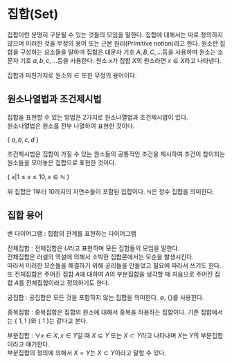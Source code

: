 # 집합(Set)
집합이란 분명히 구분될 수 있는 것들의 모임을 말한다. 집합에 대해서는 따로 정의하지 않으며 이러한 것을 무정의 용어 또는 근본 원리(Primitive notion)라고 한다.
원소란 집합을 구성하는 요소들을 말하며 집합은 대문자 기호 $A, B, C, ...$등을 사용하며 원소는 소문자 기호 $a, b, c, ...$등을 사용한다. 원소 $x$가 집합 $X$의 원소라면 $x ∈ X$라고 나타낸다.  
  
집합과 마찬가지로 원소와 $∈$ 또한 무정의 용어이다.
## 원소나열법과 조건제시법
집합을 표현할 수 있는 방법은 2가지로 원소나열법과 조건제시법이 있다.  
원소나열법은 원소를 전부 나열하여 표현한 것이다.  
  
{ $a, b, c, d$ }  
  
조건제시법은 집합이 가질 수 있는 원소들의 공통적인 조건을 제시하여 조건이 참이되는 원소들을 모아놓은 집합으로 표현한 것이다.  
  
{ $x | 1 ≤ x ≤ 10, x ∈ \mathbb{N}$ }  
  
위 집합은 1부터 10까지의 자연수들이 포함된 집합이다. $\mathbb{N}$은 정수 집합을 의미한다.  
## 집합 용어
벤 다이어그램 : 집합의 관계를 표현하는 다이어그램  
  
전체집합 : 전체집합은 $U$라고 표현하며 모든 집합들의 모임을 말한다.  
전체집합은 러셀의 역설에 의해서 소박한 집합론에서는 모순을 발생시킨다.  
따라서 이러한 모순들을 해결하기 위해 공리들을 만들었고 필요에 따라서 쓰기도 한다.  
또 전체집합은 주어진 집합 $A$에 대하여 $A$의 부분집합을 생각할 때 처음으로 주어진 집합 $A$를 전체집합이라고 정의하기도 한다.  
  
공집합 : 공집합은 모든 것을 포함하지 않는 집합을 의미한다. $∅$, {}를 사용한다.  
  
중복집합 : 중복집합은 집합의 원소에 대해서 중복을 허용하는 집합이다. 기존 집합에서는 { $1, 1$ }와 { $1$ }는 같다고 본다.  
  
부분집합 : $∀x ∈ X, x ∈ Y$일 때 $X ⊆ Y$ 또는 $X ⊂ Y$라고 나타내며 $X$는 $Y$의 부분집합이라고 얘기한다.  
부분집합의 정의에 의해서 $X = Y$는 $X ⊂ Y$이라고 말할 수 있다.